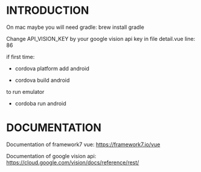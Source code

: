 # INTRODUCTION
On mac maybe you will need gradle: brew install gradle

Change API_VISION_KEY by your google vision api key in file detail.vue line: 86

if first time:
- cordova platform add android

- cordova build android

to run emulator

- cordoba run android

# DOCUMENTATION

Documentation of framework7 vue: https://framework7.io/vue

Documentation of google vision api: https://cloud.google.com/vision/docs/reference/rest/
